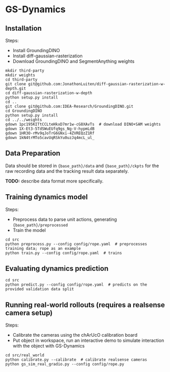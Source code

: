 # GS-Dynamics

## Installation
Steps:
- Install GroundingDINO
- Install diff-gaussian-rasterization
- Download GroundingDINO and SegmentAnything weights
```
mkdir third-party
mkdir weights
cd third-party
git clone git@github.com:JonathonLuiten/diff-gaussian-rasterization-w-depth.git
cd diff-gaussian-rasterization-w-depth
python setup.py install
cd ..
git clone git@github.com:IDEA-Research/GroundingDINO.git
cd GroundingDINO
python setup.py install
cd ../../weights
gdown 1pc195KITtCCLteHkxD7mr1w-cG8XAvTs  # download DINO+SAM weights
gdown 1X-Et3-5TdSWuEUfq9gs_Ng-V-hypmLdB
gdown 1HR3O-rMv9qJoTrG6GNxi-4ZVREQzZ1Rf
gdown 1kN4trMTo5cavUqRSkYu0uzJq4mcL_ul_
```

## Data Preparation
Data should be stored in ```{base_path}/data``` and ```{base_path}/ckpts``` for the raw recording
data and the tracking result data separately.

**TODO:** describe data format more specifically.

## Training dynamics model
Steps:
- Preprocess data to parse unit actions, generating ```{base_path}/preprocessed```
- Train the model
```
cd src
python preprocess.py --config config/rope.yaml  # preprocesses training data; rope as an example
python train.py --config config/rope.yaml  # trains
```

## Evaluating dynamics prediction
```
cd src
python predict.py --config config/rope.yaml  # predicts on the provided validation data split
```

## Running real-world rollouts (requires a realsense camera setup)
Steps:
- Calibrate the cameras using the chArUcO calibration board
- Put object in workspace, run an interactive demo to simulate interaction with the object with GS-Dynamics
```
cd src/real_world
python calibrate.py --calibrate  # calibrate realsense cameras
python gs_sim_real_gradio.py --config config/rope.py
```

